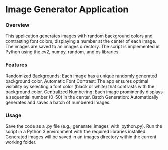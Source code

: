 # Image Generator Application

### Overview
This application generates images with random background colors and contrasting font colors, displaying a number at the center of each image. The images are saved to an images directory. The script is implemented in Python using the cv2, numpy, random, and os libraries.

### Features
Randomized Backgrounds: Each image has a unique randomly generated background color.
Automatic Font Contrast: The app ensures optimal visibility by selecting a font color (black or white) that contrasts with the background color.
Centralized Numbering: Each image prominently displays a sequential number (0–50) in the center.
Batch Generation: Automatically generates and saves a batch of numbered images.

### Usage
Save the code as a .py file (e.g., generate_images_with_python.py).
Run the script in a Python 3 environment with the required libraries installed.
Generated images will be saved in an images directory within the current working folder.
